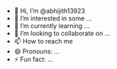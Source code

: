 - 👋 Hi, I’m @abhijith13923
- 👀 I’m interested in some ...
- 🌱 I’m currently learning ...
- 💞️ I’m looking to collaborate on ...
- 📫 How to reach me
- 😄 Pronouns: ...
- ⚡ Fun fact: ...

<!---
abhijith13923/abhijith13923 is a ✨ special ✨ repository because its `README.md` (this file) appears on your GitHub profile.
You can click the Preview link to take a look at your changes.
--->
